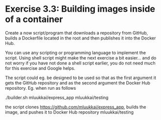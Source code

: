 # Exercise 3.3: Building images inside of a container

Create a now script/program that downloads a repository from GitHub, builds a Dockerfile located in the root and then publishes it into the Docker Hub.

You can use any scripting or programming language to implement the script. Using shell script might make the next exercise a bit easier... and do not worry if you have not done a shell script earlier, you do not need much for this exercise and Google helps.

The script could eg. be designed to be used so that as the first argument it gets the GitHub repository and as the second argument the Docker Hub repository. Eg. when run as follows

./builder.sh mluukkai/express_app mluukkai/testing

the script clones https://github.com/mluukkai/express_app, builds the image, and pushes it to Docker Hub repository mluukkai/testing